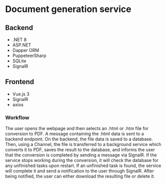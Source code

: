 # Document generation service

## Backend

- .NET 8
- ASP.NET
- Dapper ORM
- PuppeteerSharp
- SQLite
- SignalR

## Frontend

- Vue.js 3
- SignalR
- axios

### Workflow

The user opens the webpage and then selects an .html or .htm file for conversion to PDF. A message containing the .html data is sent to a backend endpoint. On the backend, the file data is saved to a database. Then, using a Channel, the file is transferred to a background service which converts it to PDF, saves the result to the database, and informs the user that the conversion is completed by sending a message via SignalR. If the service stops working during the conversion, it will check the database for any unfinished tasks upon restart. If an unfinished task is found, the service will complete it and send a notification to the user through SignalR. After being notified, the user can either download the resulting file or delete it.
